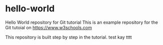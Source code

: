 # hello-world
Hello World repository for Git tutorial
This is an example repository for the Git tutoial on https://www.w3schools.com

This repository is built step by step in the tutorial.
test kay tttt
